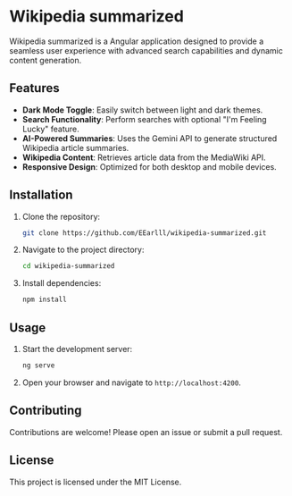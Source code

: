 # Wikipedia summarized

Wikipedia summarized is a Angular application designed to provide a seamless user experience with advanced search capabilities and dynamic content generation.

## Features

- **Dark Mode Toggle**: Easily switch between light and dark themes.
- **Search Functionality**: Perform searches with optional "I'm Feeling Lucky" feature.
- **AI-Powered Summaries**: Uses the Gemini API to generate structured Wikipedia article summaries.
- **Wikipedia Content**: Retrieves article data from the MediaWiki API.
- **Responsive Design**: Optimized for both desktop and mobile devices.


## Installation

1. Clone the repository:
    ```bash
    git clone https://github.com/EEarlll/wikipedia-summarized.git
    ```
2. Navigate to the project directory:
    ```bash
    cd wikipedia-summarized
    ```
3. Install dependencies:
    ```bash
    npm install
    ```

## Usage

1. Start the development server:
    ```bash
    ng serve
    ```
2. Open your browser and navigate to `http://localhost:4200`.

## Contributing

Contributions are welcome! Please open an issue or submit a pull request.

## License

This project is licensed under the MIT License.
